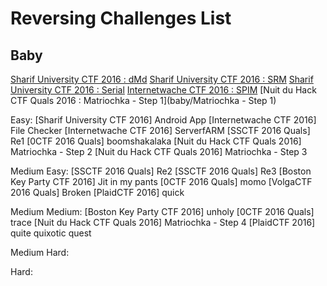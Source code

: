 # Reversing Challenges List

## Baby

[Sharif University CTF 2016 : dMd](baby/dMd/dMd.md)
[Sharif University CTF 2016 : SRM](baby/SRM/SRM.md)
[Sharif University CTF 2016 : Serial](baby/Serial)
[Internetwache CTF 2016 : SPIM](baby/SPIM)
[Nuit du Hack CTF Quals 2016 : Matriochka - Step 1](baby/Matriochka - Step 1)

Easy:
    [Sharif University CTF 2016] Android App
    [Internetwache CTF 2016] File Checker
    [Internetwache CTF 2016] ServerfARM
    [SSCTF 2016 Quals] Re1
    [0CTF 2016 Quals] boomshakalaka
    [Nuit du Hack CTF Quals 2016] Matriochka - Step 2
    [Nuit du Hack CTF Quals 2016] Matriochka - Step 3
 
Medium Easy:
    [SSCTF 2016 Quals] Re2
    [SSCTF 2016 Quals] Re3
    [Boston Key Party CTF 2016] Jit in my pants
    [0CTF 2016 Quals] momo
    [VolgaCTF 2016 Quals] Broken
    [PlaidCTF 2016] quick
 
Medium Medium:
    [Boston Key Party CTF 2016] unholy
    [0CTF 2016 Quals] trace
    [Nuit du Hack CTF Quals 2016] Matriochka - Step 4
    [PlaidCTF 2016] quite quixotic quest
 
Medium Hard:
 
Hard: